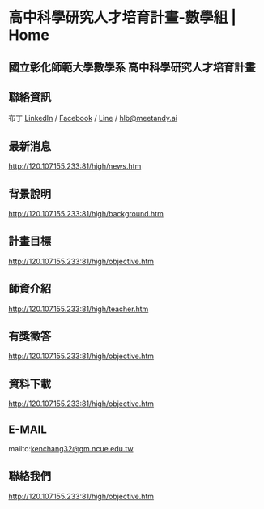 # **高中科學研究人才培育計畫-數學組 | Home**

## 國立彰化師範大學數學系 高中科學研究人才培育計畫

## **聯絡資訊**

布丁 [LinkedIn](https://www.linkedin.com/in/iamhlb/) / [Facebook](https://www.facebook.com/iamhlb/) / [Line](https://line.me/ti/p/XnUpIfX2DC) / [hlb@meetandy.ai](mailto:hlb@meetandy.ai)

## **最新消息**
http://120.107.155.233:81/high/news.htm
## **背景說明**
http://120.107.155.233:81/high/background.htm
## **計畫目標**
http://120.107.155.233:81/high/objective.htm
## **師資介紹**
http://120.107.155.233:81/high/teacher.htm
## **有獎徵答**
http://120.107.155.233:81/high/objective.htm
## **資料下載**
http://120.107.155.233:81/high/objective.htm
## **E-MAIL**
mailto:kenchang32@gm.ncue.edu.tw
## **聯絡我們**
http://120.107.155.233:81/high/objective.htm
